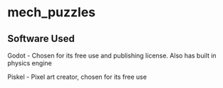 # mech_puzzles

## Software Used
Godot - Chosen for its free use and publishing license. Also has built in physics engine

Piskel - Pixel art creator, chosen for its free use
